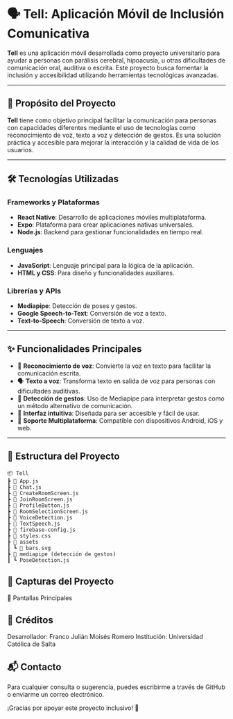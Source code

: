 # 🗣️ Tell: Aplicación Móvil de Inclusión Comunicativa

**Tell** es una aplicación móvil desarrollada como proyecto universitario para ayudar a personas con parálisis cerebral, hipoacusia, u otras dificultades de comunicación oral, auditiva o escrita. Este proyecto busca fomentar la inclusión y accesibilidad utilizando herramientas tecnológicas avanzadas.

---

## 🎯 Propósito del Proyecto
**Tell** tiene como objetivo principal facilitar la comunicación para personas con capacidades diferentes mediante el uso de tecnologías como reconocimiento de voz, texto a voz y detección de gestos. Es una solución práctica y accesible para mejorar la interacción y la calidad de vida de los usuarios.

---

## 🛠️ Tecnologías Utilizadas
### Frameworks y Plataformas
- **React Native**: Desarrollo de aplicaciones móviles multiplataforma.
- **Expo**: Plataforma para crear aplicaciones nativas universales.
- **Node.js**: Backend para gestionar funcionalidades en tiempo real.

### Lenguajes
- **JavaScript**: Lenguaje principal para la lógica de la aplicación.
- **HTML y CSS**: Para diseño y funcionalidades auxiliares.

### Librerías y APIs
- **Mediapipe**: Detección de poses y gestos.
- **Google Speech-to-Text**: Conversión de voz a texto.
- **Text-to-Speech**: Conversión de texto a voz.

---

## ✨ Funcionalidades Principales
- 🎤 **Reconocimiento de voz**: Convierte la voz en texto para facilitar la comunicación escrita.
- 🗣️ **Texto a voz**: Transforma texto en salida de voz para personas con dificultades auditivas.
- 🕺 **Detección de gestos**: Uso de Mediapipe para interpretar gestos como un método alternativo de comunicación.
- 📱 **Interfaz intuitiva**: Diseñada para ser accesible y fácil de usar.
- 🔄 **Soporte Multiplataforma**: Compatible con dispositivos Android, iOS y web.

---

## 📂 Estructura del Proyecto
```plaintext
📦 Tell
┣ 📜 App.js
┣ 📜 Chat.js
┣ 📜 CreateRoomScreen.js
┣ 📜 JoinRoomScreen.js
┣ 📜 ProfileButton.js
┣ 📜 RoomSelectionScreen.js
┣ 📜 VoiceDetection.js
┣ 📜 TextSpeech.js
┣ 📜 firebase-config.js
┣ 📜 styles.css
┣ 📂 assets
┃ ┗ 📄 bars.svg
┣ 📂 mediapipe (detección de gestos)
┃ ┗ PoseDetection.js
```

## 📸 Capturas del Proyecto
🌟 Pantallas Principales

## 🏫 Créditos
Desarrollador: Franco Julián Moisés Romero
Institución: Universidad Católica de Salta

## 📬 Contacto
Para cualquier consulta o sugerencia, puedes escribirme a través de GitHub o enviarme un correo electrónico.

¡Gracias por apoyar este proyecto inclusivo! 💙
